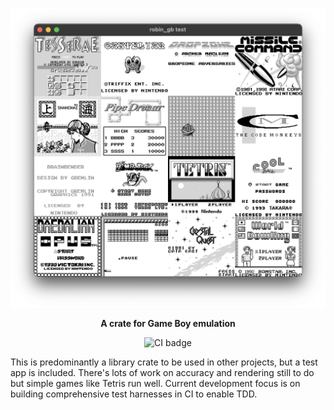 ![Screenshot](screenshot.png)
<div align="center">

**A crate for Game Boy emulation**

![CI badge](https://github.com/RobinWragg/robin_gb/actions/workflows/ci.yml/badge.svg?branch=main)

</div>
This is predominantly a library crate to be used in other projects, but a test app is included. There's lots of work on accuracy and rendering still to do but simple games like Tetris run well. Current development focus is on building comprehensive test harnesses in CI to enable TDD.